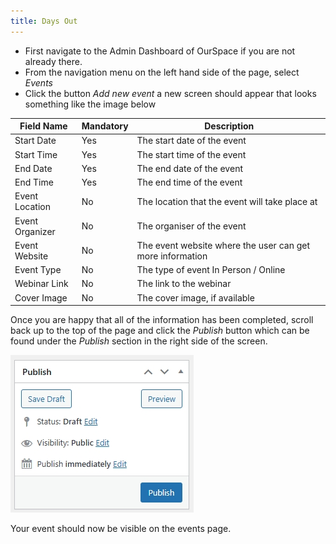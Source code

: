 ```yaml
---
title: Days Out
---
```



* First navigate to the Admin Dashboard of OurSpace if you are not already there.
* From the navigation menu on the left hand side of the page, select _Events_
* Click the button _Add new event_ a new screen should appear that looks something like the image below


|Field Name       | Mandatory | Description
|-----------------|-----------|------------------------------ |
| Start Date      |  Yes      | The start date of the event   |
| Start Time      |  Yes      | The start time of the event   |
| End Date        |  Yes      | The end date of the event     |
| End Time        |  Yes      | The end time of the event     |
| Event Location  |  No       | The location that the event will take place at            |
| Event Organizer |  No       | The organiser of the event            |
| Event Website   |  No       | The event website where the user can get more information            |
| Event Type      |  No       | The type of event In Person / Online            |
| Webinar Link    |  No       | The link to the webinar            |
| Cover Image     |  No       | The cover image, if available            |

Once you are happy that all of the information has been completed, scroll back up to the top of the page and click the _Publish_ button which can be found under the _Publish_ section in the right side of the screen.

![alt text](../../images/os-new-topic-publish.jpeg)

Your event should now be visible on the events page.